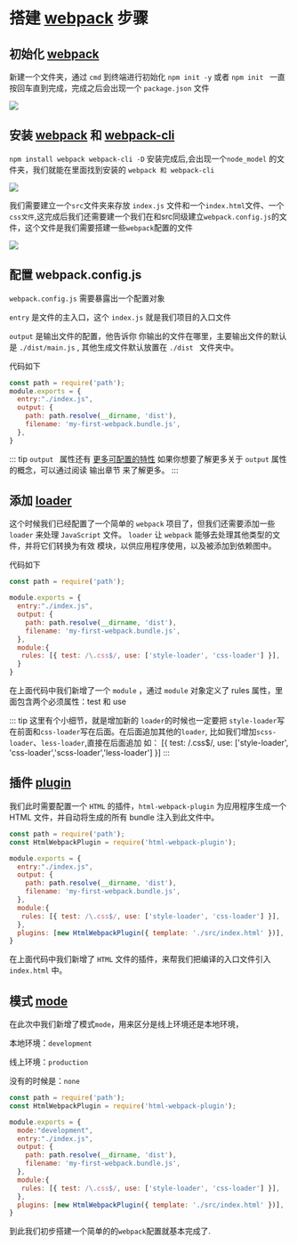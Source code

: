 # 搭建 <a class="cursor-pointer" target="_blank" href="https://www.webpackjs.com/concepts/#entry">webpack</a> 步骤

## 初始化 <a class="cursor-pointer" target="_blank" href="https://www.webpackjs.com/concepts/#entry">webpack</a>

新建一个文件夹，通过 `cmd` 到终端进行初始化 `npm init -y` 或者 `npm init ` 一直按回车直到完成，完成之后会出现一个 `package.json` 文件

<img src="/public/image-webpack/01.png" />

## 安装 <a class="cursor-pointer" target="_blank" href="https://www.webpackjs.com/concepts/#entry">webpack</a> 和 <a target="_blank" class="cursor-pointer" href="https://webpack.docschina.org/api/cli/">webpack-cli</a>

`npm install webpack webpack-cli -D` 安装完成后,会出现一个`node_model` 的文件夹，我们就能在里面找到安装的 `webpack 和 webpack-cli`

<img src="/public/image-webpack/02.png" />

我们需要建立一个`src`文件夹来存放 `index.js` 文件和一个`index.html`文件、一个`css文件`,这完成后我们还需要建一个我们在和src同级建立`webpack.config.js`的文件，这个文件是我们需要搭建一些`webpack`配置的文件

<img src="/public/image-webpack/03.png" />

## 配置 webpack.config.js

`webpack.config.js` 需要暴露出一个配置对象

`entry` 是文件的主入口，这个 `index.js` 就是我们项目的入口文件

`output` 是输出文件的配置，他告诉你 你输出的文件在哪里，主要输出文件的默认是 `./dist/main.js` , 其他生成文件默认放置在 `./dist ` 文件夹中。

<span class="font-700">代码如下</span>

```javascript
const path = require('path');
module.exports = {
  entry:"./index.js",
  output: {
    path: path.resolve(__dirname, 'dist'),
    filename: 'my-first-webpack.bundle.js',
  },
}
```

::: tip
`output ` 属性还有 <a target="_blank" class="cursor-pointer" href="https://www.webpackjs.com/configuration/output/">更多可配置的特性</a> 如果你想要了解更多关于 `output` 属性的概念，可以通过阅读 输出章节 来了解更多。
:::

## 添加 <a class="cursor-pointer" target="_blank" href="https://www.webpackjs.com/concepts/loaders/">loader</a>

这个时候我们已经配置了一个简单的 `webpack` 项目了，但我们还需要添加一些 `loader` 来处理 `JavaScript` 文件。
`loader` 让 `webpack` 能够去处理其他类型的文件，并将它们转换为有效 模块，以供应用程序使用，以及被添加到依赖图中。

<span class="font-700">代码如下</span>

```javascript
const path = require('path');

module.exports = {
  entry:"./index.js",
  output: {
    path: path.resolve(__dirname, 'dist'),
    filename: 'my-first-webpack.bundle.js',
  },
  module:{
   rules: [{ test: /\.css$/, use: ['style-loader', 'css-loader'] }],
  }
}
```

在上面代码中我们新增了一个 `module` ，通过 `module` 对象定义了 rules 属性，里面包含两个必须属性：test 和 use

::: tip
这里有个小细节，就是增加新的 `loader`的时候也一定要把 `style-loader`写在前面和`css-loader`写在后面。在后面追加其他的`loader`,
比如我们增加`scss-loader`、`less-loader`,直接在后面追加 如： [{ test: /\.css$/, use: ['style-loader', 'css-loader','scss-loader','less-loader'] }]
:::

##  插件 <a class="cursor-pointer" target="_blank" href="https://www.webpackjs.com/concepts/#plugins">plugin</a>

我们此时需要配置一个 `HTML` 的插件，`html-webpack-plugin` 为应用程序生成一个 HTML 文件，并自动将生成的所有 bundle 注入到此文件中。

```javascript
const path = require('path');
const HtmlWebpackPlugin = require('html-webpack-plugin');

module.exports = {
  entry:"./index.js",
  output: {
    path: path.resolve(__dirname, 'dist'),
    filename: 'my-first-webpack.bundle.js',
  },
  module:{
   rules: [{ test: /\.css$/, use: ['style-loader', 'css-loader'] }],
  },
  plugins: [new HtmlWebpackPlugin({ template: './src/index.html' })],
}
```

在上面代码中我们新增了 `HTML`  文件的插件，来帮我们把编译的入口文件引入 `index.html` 中。



## 模式 <a class="cursor-pointer" target="_blank" href="https://www.webpackjs.com/concepts/#mode">mode</a>

在此次中我们新增了模式`mode`，用来区分是线上环境还是本地环境，

本地环境：`development`

线上环境：`production`

没有的时候是：`none`

```javascript
const path = require('path');
const HtmlWebpackPlugin = require('html-webpack-plugin');

module.exports = {
  mode:"development",
  entry:"./index.js",
  output: {
    path: path.resolve(__dirname, 'dist'),
    filename: 'my-first-webpack.bundle.js',
  },
  module:{
   rules: [{ test: /\.css$/, use: ['style-loader', 'css-loader'] }],
  },
  plugins: [new HtmlWebpackPlugin({ template: './src/index.html' })],
}
```

到此我们初步搭建一个简单的的`webpack`配置就基本完成了.
